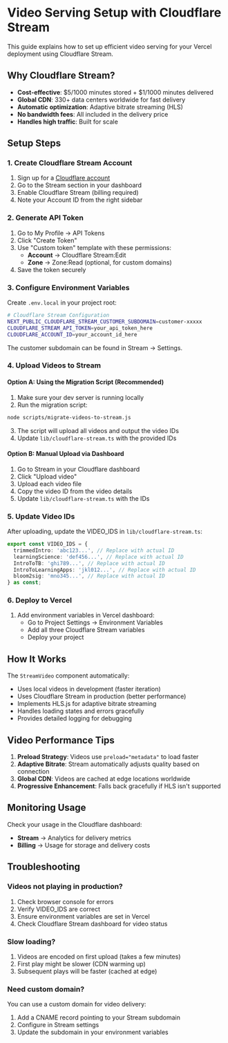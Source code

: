 # Video Serving Setup with Cloudflare Stream

This guide explains how to set up efficient video serving for your Vercel deployment using Cloudflare Stream.

## Why Cloudflare Stream?

- **Cost-effective**: $5/1000 minutes stored + $1/1000 minutes delivered
- **Global CDN**: 330+ data centers worldwide for fast delivery
- **Automatic optimization**: Adaptive bitrate streaming (HLS)
- **No bandwidth fees**: All included in the delivery price
- **Handles high traffic**: Built for scale

## Setup Steps

### 1. Create Cloudflare Stream Account

1. Sign up for a [Cloudflare account](https://dash.cloudflare.com/sign-up)
2. Go to the Stream section in your dashboard
3. Enable Cloudflare Stream (billing required)
4. Note your Account ID from the right sidebar

### 2. Generate API Token

1. Go to My Profile → API Tokens
2. Click "Create Token"
3. Use "Custom token" template with these permissions:
   - **Account** → Cloudflare Stream:Edit
   - **Zone** → Zone:Read (optional, for custom domains)
4. Save the token securely

### 3. Configure Environment Variables

Create `.env.local` in your project root:

```bash
# Cloudflare Stream Configuration
NEXT_PUBLIC_CLOUDFLARE_STREAM_CUSTOMER_SUBDOMAIN=customer-xxxxx
CLOUDFLARE_STREAM_API_TOKEN=your_api_token_here
CLOUDFLARE_ACCOUNT_ID=your_account_id_here
```

The customer subdomain can be found in Stream → Settings.

### 4. Upload Videos to Stream

#### Option A: Using the Migration Script (Recommended)

1. Make sure your dev server is running locally
2. Run the migration script:

```bash
node scripts/migrate-videos-to-stream.js
```

3. The script will upload all videos and output the video IDs
4. Update `lib/cloudflare-stream.ts` with the provided IDs

#### Option B: Manual Upload via Dashboard

1. Go to Stream in your Cloudflare dashboard
2. Click "Upload video" 
3. Upload each video file
4. Copy the video ID from the video details
5. Update `lib/cloudflare-stream.ts` with the IDs

### 5. Update Video IDs

After uploading, update the VIDEO_IDS in `lib/cloudflare-stream.ts`:

```typescript
export const VIDEO_IDS = {
  trimmedIntro: 'abc123...', // Replace with actual ID
  learningScience: 'def456...', // Replace with actual ID
  IntroToTB: 'ghi789...', // Replace with actual ID
  IntroToLearningApps: 'jkl012...', // Replace with actual ID
  bloom2sig: 'mno345...', // Replace with actual ID
} as const;
```

### 6. Deploy to Vercel

1. Add environment variables in Vercel dashboard:
   - Go to Project Settings → Environment Variables
   - Add all three Cloudflare Stream variables
   - Deploy your project

## How It Works

The `StreamVideo` component automatically:
- Uses local videos in development (faster iteration)
- Uses Cloudflare Stream in production (better performance)
- Implements HLS.js for adaptive bitrate streaming
- Handles loading states and errors gracefully
- Provides detailed logging for debugging

## Video Performance Tips

1. **Preload Strategy**: Videos use `preload="metadata"` to load faster
2. **Adaptive Bitrate**: Stream automatically adjusts quality based on connection
3. **Global CDN**: Videos are cached at edge locations worldwide
4. **Progressive Enhancement**: Falls back gracefully if HLS isn't supported

## Monitoring Usage

Check your usage in the Cloudflare dashboard:
- **Stream** → Analytics for delivery metrics
- **Billing** → Usage for storage and delivery costs

## Troubleshooting

### Videos not playing in production?
1. Check browser console for errors
2. Verify VIDEO_IDS are correct
3. Ensure environment variables are set in Vercel
4. Check Cloudflare Stream dashboard for video status

### Slow loading?
1. Videos are encoded on first upload (takes a few minutes)
2. First play might be slower (CDN warming up)
3. Subsequent plays will be faster (cached at edge)

### Need custom domain?
You can use a custom domain for video delivery:
1. Add a CNAME record pointing to your Stream subdomain
2. Configure in Stream settings
3. Update the subdomain in your environment variables 